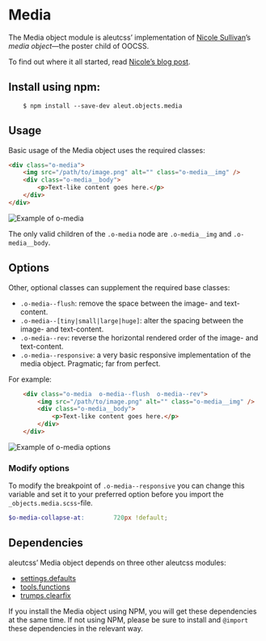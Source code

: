 # Media

The Media object module is aleutcss’ implementation of [Nicole
Sullivan](https://twitter.com/stubbornella)’s <cite>media object</cite>—the
poster child of OOCSS.

To find out where it all started, read [Nicole’s blog
post](http://www.stubbornella.org/content/2010/06/25/the-media-object-saves-hundreds-of-lines-of-code/).



## Install using npm:

```ssh
    $ npm install --save-dev aleut.objects.media

```

## Usage

Basic usage of the Media object uses the required classes:

```html
<div class="o-media">
    <img src="/path/to/image.png" alt="" class="o-media__img" />
    <div class="o-media__body">
        <p>Text-like content goes here.</p>
    </div>
</div>
```

![Example of o-media](https://github.com/aleutcss/Aleut/tree/gh-pages/public/img/o-media.png)

The only valid children of the `.o-media` node are `.o-media__img` and
`.o-media__body`.

## Options

Other, optional classes can supplement the required base classes:

* `.o-media--flush`: remove the space between the image- and text-content.
* `.o-media--[tiny|small|large|huge]`: alter the spacing between the image- and
  text-content.
* `.o-media--rev`: reverse the horizontal rendered order of the image- and
  text-content.
* `.o-media--responsive`: a very basic responsive implementation of the media
  object. Pragmatic; far from perfect.

For example:

```html
    <div class="o-media  o-media--flush  o-media--rev">
        <img src="/path/to/image.png" alt="" class="o-media__img" />
        <div class="o-media__body">
            <p>Text-like content goes here.</p>
        </div>
    </div>
```

![Example of o-media options](https://github.com/aleutcss/Aleut/tree/gh-pages/public/img/o-media-options.png)


### Modify options
To modify the breakpoint of `.o-media--responsive` you can change this variable and set it to your preferred option before you import the `_objects.media.scss`-file.

```scss
$o-media-collapse-at:        720px !default;
```


## Dependencies

aleutcss’ Media object depends on three other aleutcss modules:

* [settings.defaults](https://github.com/aleutcss/settings.defaults)
* [tools.functions](https://github.com/aleutcss/tools.functions)
* [trumps.clearfix](https://github.com/aleutcss/trumps.clearfix)

If you install the Media object using NPM, you will get these dependencies at
the same time. If not using NPM, please be sure to install and `@import` these
dependencies in the relevant way.
